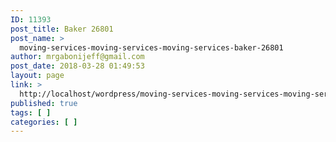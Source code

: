 ```yaml
---
ID: 11393
post_title: Baker 26801
post_name: >
  moving-services-moving-services-moving-services-baker-26801
author: mrgabonijeff@gmail.com
post_date: 2018-03-28 01:49:53
layout: page
link: >
  http://localhost/wordpress/moving-services-moving-services-moving-services-baker-26801/
published: true
tags: [ ]
categories: [ ]
---
```

